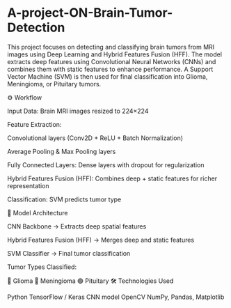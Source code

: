 # A-project-ON-Brain-Tumor-Detection

This project focuses on detecting and classifying brain tumors from MRI images using Deep Learning and Hybrid Features Fusion (HFF).
The model extracts deep features using Convolutional Neural Networks (CNNs) and combines them with static features to enhance performance. A Support Vector Machine (SVM) is then used for final classification into Glioma, Meningioma, or Pituitary tumors.

⚙️ Workflow

Input Data: Brain MRI images resized to 224×224

Feature Extraction:

Convolutional layers (Conv2D + ReLU + Batch Normalization)

Average Pooling & Max Pooling layers

Fully Connected Layers: Dense layers with dropout for regularization

Hybrid Features Fusion (HFF): Combines deep + static features for richer representation

Classification: SVM predicts tumor type

🔬 Model Architecture

CNN Backbone → Extracts deep spatial features

Hybrid Features Fusion (HFF) → Merges deep and static features

SVM Classifier → Final tumor classification

Tumor Types Classified:

🧩 Glioma
🧠 Meningioma
🟢 Pituitary
🛠️ Technologies Used

Python
TensorFlow / Keras
CNN model
OpenCV
NumPy, Pandas, Matplotlib
